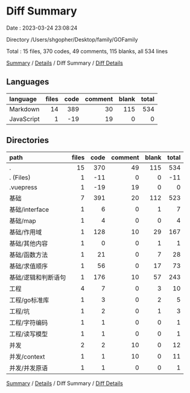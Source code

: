 # Diff Summary

Date : 2023-03-24 23:08:24

Directory /Users/shgopher/Desktop/family/GOFamily

Total : 15 files,  370 codes, 49 comments, 115 blanks, all 534 lines

[Summary](results.md) / [Details](details.md) / Diff Summary / [Diff Details](diff-details.md)

## Languages
| language | files | code | comment | blank | total |
| :--- | ---: | ---: | ---: | ---: | ---: |
| Markdown | 14 | 389 | 30 | 115 | 534 |
| JavaScript | 1 | -19 | 19 | 0 | 0 |

## Directories
| path | files | code | comment | blank | total |
| :--- | ---: | ---: | ---: | ---: | ---: |
| . | 15 | 370 | 49 | 115 | 534 |
| . (Files) | 1 | -11 | 0 | 0 | -11 |
| .vuepress | 1 | -19 | 19 | 0 | 0 |
| 基础 | 7 | 391 | 20 | 112 | 523 |
| 基础/interface | 1 | 6 | 0 | 1 | 7 |
| 基础/map | 1 | 4 | 0 | 0 | 4 |
| 基础/作用域 | 1 | 128 | 10 | 29 | 167 |
| 基础/其他内容 | 1 | 0 | 0 | 1 | 1 |
| 基础/函数方法 | 1 | 21 | 0 | 7 | 28 |
| 基础/求值顺序 | 1 | 56 | 0 | 17 | 73 |
| 基础/逻辑和判断语句 | 1 | 176 | 10 | 57 | 243 |
| 工程 | 4 | 7 | 0 | 3 | 10 |
| 工程/go标准库 | 1 | 3 | 0 | 2 | 5 |
| 工程/坑 | 1 | 2 | 0 | 1 | 3 |
| 工程/字符编码 | 1 | 1 | 0 | 0 | 1 |
| 工程/读写模型 | 1 | 1 | 0 | 0 | 1 |
| 并发 | 2 | 2 | 10 | 0 | 12 |
| 并发/context | 1 | 1 | 10 | 0 | 11 |
| 并发/并发原语 | 1 | 1 | 0 | 0 | 1 |

[Summary](results.md) / [Details](details.md) / Diff Summary / [Diff Details](diff-details.md)